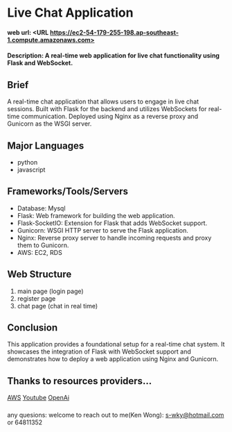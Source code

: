 # Live Chat Application
#### web url:  <URL https://ec2-54-179-255-198.ap-southeast-1.compute.amazonaws.com>
#### Description: A real-time web application for live chat functionality using Flask and WebSocket.

## Brief
A real-time chat application that allows users to engage in live chat sessions. Built with Flask for the backend and utilizes WebSockets for real-time communication. Deployed using Nginx as a reverse proxy and Gunicorn as the WSGI server.

## Major Languages
* python
* javascript

## Frameworks/Tools/Servers
* Database: Mysql
* Flask: Web framework for building the web application.
* Flask-SocketIO: Extension for Flask that adds WebSocket support.
* Gunicorn: WSGI HTTP server to serve the Flask application.
* Nginx: Reverse proxy server to handle incoming requests and proxy them to Gunicorn.
* AWS: EC2, RDS

## Web Structure
1. main page (login page)
2. register page
3. chat page (chat in real time)

## Conclusion
This application provides a foundational setup for a real-time chat system. It showcases the integration of Flask with WebSocket support and demonstrates how to deploy a web application using Nginx and Gunicorn.

## Thanks to resources providers...
[AWS]([https://www.nasa.gov/](https://aws.amazon.com/free/?gclid=Cj0KCQjw7ZO0BhDYARIsAFttkCg-qWwdppD0QAE1nJr44Dn3Jils4ekNcvp4ilU6wRkZe4EXjnjBWrwaAuYnEALw_wcB&trk=271cba8e-0851-4281-b5f0-6e0928ee8ee8&sc_channel=ps&ef_id=Cj0KCQjw7ZO0BhDYARIsAFttkCg-qWwdppD0QAE1nJr44Dn3Jils4ekNcvp4ilU6wRkZe4EXjnjBWrwaAuYnEALw_wcB:G:s&s_kwcid=AL!4422!3!639556447589!e!!g!!aws!19147836453!144195989916))
[Youtube](https://www.youtube.com/)
[OpenAi](https://openai.com/)

###
any quesions: welcome to reach out to me(Ken Wong): s-wky@hotmail.com or 64811352

